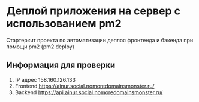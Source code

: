 # Деплой приложения на сервер с использованием pm2

Стартеркит проекта по автоматизации деплоя фронтенда и бэкенда при помощи pm2 (pm2 deploy)

## Информация для проверки

1. IP адрес 158.160.126.133
2. Frontend https://ainur.social.nomoredomainsmonster.ru/
3. Backend https://api.ainur.social.nomoredomainsmonster.ru/
